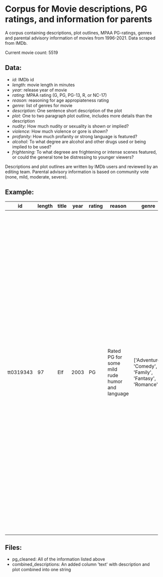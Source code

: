 # Corpus for Movie descriptions, PG ratings, and information for parents
A corpus containing descriptions, plot outlines, MPAA PG-ratings, genres and parental advisory information of movies from 1996-2021.
Data scraped from IMDb.

Current movie count: 5519

## Data:
- *id:* IMDb id 
- *length:* movie length in minutes
- *year:* release year of movie
- *rating:* MPAA rating (G, PG, PG-13, R, or NC-17)
- *reason:* reasoning for age appropiateness rating
- *genre:* list of genres for movie
- *description:* One sentence short description of the plot
- *plot:* One to two paragraph plot outline, includes more details than the description
- *nudity:* How much nudity or sexuality is shown or implied?
- *violence:* How much violence or gore is shown?
- *profanity:* How much profanity or strong language is featured?
- *alcohol:* To what degree are alcohol and other drugs used or being implied to be used?
- *frightening:* To what degreee are frightening or intense scenes featured, or could the general tone be distressing to younger viewers?

Descriptions and plot outlines are written by IMDb users and reviewed by an editing team.
Parental advisory information is based on community vote (none, mild, moderate, severe).

## Example:

| id | length | title | year | rating | reason | genre | description | plot | nudity | violence | profanity | alcohol | frightening |
|----|--------|-------|------|--------|--------|-------|-------------|------|--------|----------|-----------|---------|-------------|
|  tt0319343  |    97    |  Elf     |  2003    |    PG    |    Rated PG for some mild rude humor and language    |   ['Adventure', 'Comedy', 'Family', 'Fantasy', 'Romance']    |    Raised as an over-sized elf, a human travels from the North Pole to NYC to meet his biological father who doesn't know he exists and is in desperate need of some Christmas spirit.        |   Buddy was a baby in an orphanage who stowed away in Santa's sack and ended up at the North Pole. Later, as an adult human who happened to be raised by elves, Santa allows him to go to New York City to find his birth father, Walter Hobbs.  Hobbs, on Santa's naughty list for being a heartless jerk, had no idea that Buddy was even born. Buddy, meanwhile, experiences the delights of New York City (and human culture) as only an elf can. When Walter's relationship with Buddy interferes with his job, he is forced to reevaluate his priorities. |    mild    |     mild  |     mild     |     mild    |     none        |

## Files:
- pg_cleaned: All of the information listed above
- combined_descriptions: An added column 'text' with description and plot combined into one string
